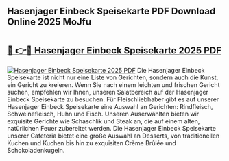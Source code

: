## Hasenjager Einbeck Speisekarte PDF Download Online 2025 MoJfu

# <h2><a href="http://gc73pit.nevu.top/?p=Hasenjager+Einbeck+Speisekarte">🔗 👉🔴 Hasenjager Einbeck Speisekarte 2025 PDF</a></h2>

[![Hasenjager Einbeck Speisekarte 2025 PDF](https://i.imgur.com/dBaPXMq.png)](http://gc73pit.nevu.top/?p=Hasenjager+Einbeck+Speisekarte)
Die Hasenjager Einbeck Speisekarte ist nicht nur eine Liste von Gerichten, sondern auch die Kunst, ein Gericht zu kreieren. Wenn Sie nach einem leichten und frischen Gericht suchen, empfehlen wir Ihnen, unseren Salatbereich auf der Hasenjager Einbeck Speisekarte zu besuchen. Für Fleischliebhaber gibt es auf unserer Hasenjager Einbeck Speisekarte eine Auswahl an Gerichten: Rindfleisch, Schweinefleisch, Huhn und Fisch. Unseren Auserwählten bieten wir exquisite Gerichte wie Schaschlik und Steak an, die auf einem alten, natürlichen Feuer zubereitet werden. Die Hasenjager Einbeck Speisekarte unserer Cafeteria bietet eine große Auswahl an Desserts, von traditionellen Kuchen und Kuchen bis hin zu exquisiten Crème Brûlée und Schokoladenkugeln.
